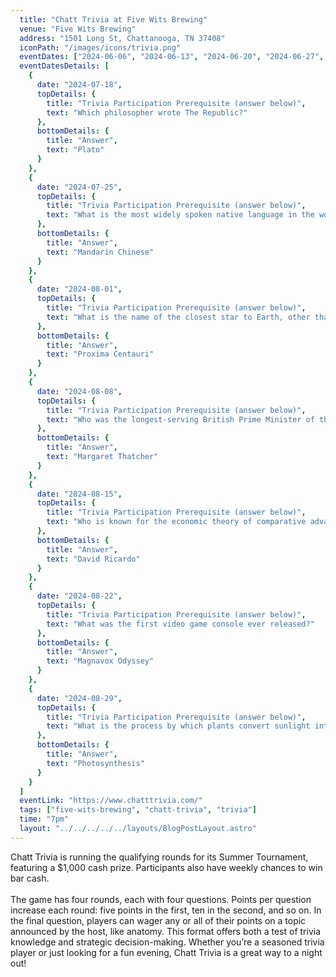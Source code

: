 ```yaml
---
  title: "Chatt Trivia at Five Wits Brewing"
  venue: "Five Wits Brewing"
  address: "1501 Long St, Chattanooga, TN 37408"
  iconPath: "/images/icons/trivia.png"
  eventDates: ["2024-06-06", "2024-06-13", "2024-06-20", "2024-06-27", "2024-07-04", "2024-07-11", "2024-07-18", "2024-07-25", "2024-08-01", "2024-08-08", "2024-08-15", "2024-08-22", "2024-08-29"]
  eventDatesDetails: [
    {
      date: "2024-07-18", 
      topDetails: {
        title: "Trivia Participation Prerequisite (answer below)", 
        text: "Which philosopher wrote The Republic?"
      },
      bottomDetails: {
        title: "Answer", 
        text: "Plato"
      }
    },
    {
      date: "2024-07-25", 
      topDetails: {
        title: "Trivia Participation Prerequisite (answer below)", 
        text: "What is the most widely spoken native language in the world?"
      },
      bottomDetails: {
        title: "Answer", 
        text: "Mandarin Chinese"
      }
    },
    {
      date: "2024-08-01", 
      topDetails: {
        title: "Trivia Participation Prerequisite (answer below)", 
        text: "What is the name of the closest star to Earth, other than the Sun?"
      },
      bottomDetails: {
        title: "Answer", 
        text: "Proxima Centauri"
      }
    },
    {
      date: "2024-08-08", 
      topDetails: {
        title: "Trivia Participation Prerequisite (answer below)", 
        text: "Who was the longest-serving British Prime Minister of the 20th century?"
      },
      bottomDetails: {
        title: "Answer", 
        text: "Margaret Thatcher"
      }
    },
    {
      date: "2024-08-15", 
      topDetails: {
        title: "Trivia Participation Prerequisite (answer below)", 
        text: "Who is known for the economic theory of comparative advantage?"
      },
      bottomDetails: {
        title: "Answer", 
        text: "David Ricardo"
      }
    },
    {
      date: "2024-08-22", 
      topDetails: {
        title: "Trivia Participation Prerequisite (answer below)", 
        text: "What was the first video game console ever released?"
      },
      bottomDetails: {
        title: "Answer", 
        text: "Magnavox Odyssey"
      }
    },
    {
      date: "2024-08-29", 
      topDetails: {
        title: "Trivia Participation Prerequisite (answer below)", 
        text: "What is the process by which plants convert sunlight into chemical energy?"
      },
      bottomDetails: {
        title: "Answer", 
        text: "Photosynthesis"
      }
    }
  ]
  eventLink: "https://www.chatttrivia.com/"
  tags: ["five-wits-brewing", "chatt-trivia", "trivia"]
  time: "7pm"
  layout: "../../../../../layouts/BlogPostLayout.astro"
---
```


Chatt Trivia is running the qualifying rounds for its Summer Tournament, featuring a $1,000 cash prize. Participants also have weekly chances to win bar cash.
<br><br>
The game has four rounds, each with four questions. Points per question increase each round: five points in the first, ten in the second, and so on. In the final question, players can wager any or all of their points on a topic announced by the host, like anatomy. This format offers both a test of trivia knowledge and strategic decision-making. Whether you’re a seasoned trivia player or just looking for a fun evening, Chatt Trivia is a great way to a night out!
